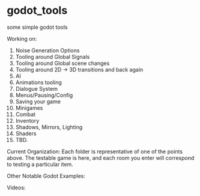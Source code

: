 # godot_tools
some simple godot tools


Working on:

1. Noise Generation Options
2. Tooling around Global Signals
3. Tooling around Global scene changes
4. Tooling around 2D -> 3D transitions and back again
5. AI
6. Animations tooling
7. Dialogue System
8. Menus/Pausing/Config
9. Saving your game
10. Minigames
11. Combat
12. Inventory
13. Shadows, Mirrors, Lighting
14. Shaders
15. TBD.


Current Organization:
Each folder is representative of one of the points above.
The testable game is here, and each room you enter will correspond to testing a particular item.


Other Notable Godot Examples:

Videos:


